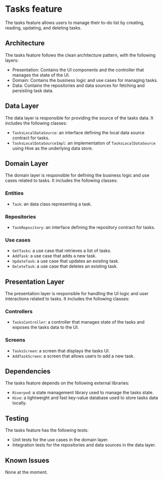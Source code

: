 # Tasks feature
The tasks feature allows users to manage their to-do list by creating, reading, updating, and deleting tasks.

## Architecture

The tasks feature follows the clean architecture pattern, with the following layers:

- Presentation: Contains the UI components and the controller that manages the state of the UI.
- Domain: Contains the business logic and use cases for managing tasks.
- Data: Contains the repositories and data sources for fetching and persisting task data.
## Data Layer
The data layer is responsible for providing the source of the tasks data. It includes the following classes:

- `TasksLocalDataSource`: an interface defining the local data source contract for tasks.
- `TasksLocalDataSourceImpl`: an implementation of `TasksLocalDataSource` using Hive as the underlying data store.
## Domain Layer
The domain layer is responsible for defining the business logic and use cases related to tasks. It includes the following classes:

### Entities
- `Task`: an data class representing a task.
### Repositories
- `TaskRepository`: an interface defining the repository contract for tasks.
### Use cases
- `GetTasks`: a use case that retrieves a list of tasks.
- `AddTask`: a use case that adds a new task.
- `UpdateTask`: a use case that updates an existing task.
- `DeleteTask`: a use case that deletes an existing task.
## Presentation Layer
The presentation layer is responsible for handling the UI logic and user interactions related to tasks. It includes the following classes:

### Controllers
- `TasksController`: a controller that manages state of the tasks and exposes the tasks data to the UI.
### Screens
- `TasksScreen`: a screen that displays the tasks UI.
- `AddTaskScreen`: a screen that allows users to add a new task.


## Dependencies
The tasks feature depends on the following external libraries:

- `Riverpod`: a state management library used to manage the tasks state.
- `Hive`: a lightweight and fast key-value database used to store tasks data locally.

## Testing

The tasks feature has the following tests:

- Unit tests for the use cases in the domain layer.
- Integration tests for the repositories and data sources in the data layer.

## Known Issues

None at the moment.